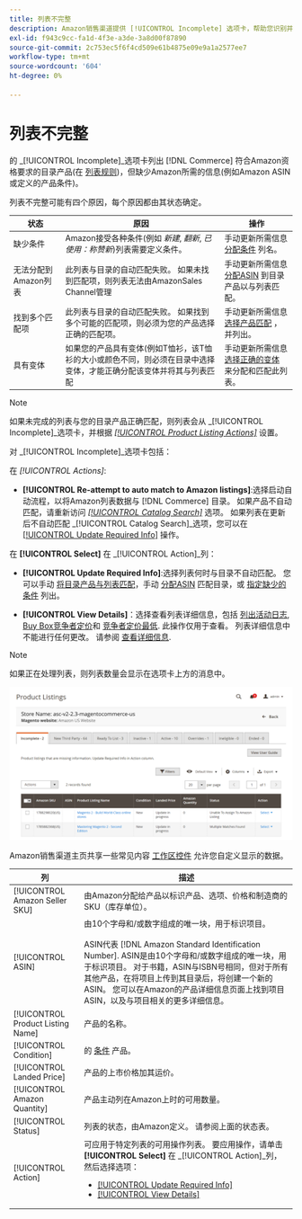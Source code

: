 ```yaml
---
title: 列表不完整
description: Amazon销售渠道提供 [!UICONTROL Incomplete] 选项卡，帮助您识别并满足不完整的Amazon列表的资格要求。
exl-id: f943c9cc-fa1d-4f3e-a3de-3a8d00f87890
source-git-commit: 2c753ec5f6f4cd509e61b4875e09e9a1a2577ee7
workflow-type: tm+mt
source-wordcount: '604'
ht-degree: 0%

---
```


# 列表不完整

的 _[!UICONTROL Incomplete]_选项卡列出 [!DNL Commerce] 符合Amazon资格要求的目录产品(在 [列表规则](./listing-rules.md))，但缺少Amazon所需的信息(例如Amazon ASIN或定义的产品条件)。

列表不完整可能有四个原因，每个原因都由其状态确定。

| 状态 | 原因 | 操作 |
|--- |--- |--- |
| 缺少条件 | Amazon接受各种条件(例如 _新建_, _翻新_, _已使用：称赞新_)列表需要定义条件。 | 手动更新所需信息 [分配条件](./amazon-manually-update-incomplete-listing.md#update-required-info-missing-condition) 列名。 |
| 无法分配到Amazon列表 | 此列表与目录的自动匹配失败。 如果未找到匹配项，则列表无法由AmazonSales Channel管理 | 手动更新所需信息 [分配ASIN](./amazon-manually-update-incomplete-listing.md#update-required-info-unable-to-assign-to-amazon-listing) 到目录产品以与列表匹配。 |
| 找到多个匹配项 | 此列表与目录的自动匹配失败。 如果找到多个可能的匹配项，则必须为您的产品选择正确的匹配项。 | 手动更新所需信息 [选择产品匹配](./amazon-manually-update-incomplete-listing.md#update-required-info-multiple-matches-found) ，并列出。 |
| 具有变体 | 如果您的产品具有变体(例如T恤衫，该T恤衫的大小或颜色不同，则必须在目录中选择变体，才能正确分配该变体并将其与列表匹配 | 手动更新所需信息 [选择正确的变体](./amazon-manually-update-incomplete-listing.md#update-required-info-has-variants) 来分配和匹配此列表。 |

>[!NOTE]
>如果未完成的列表与您的目录产品正确匹配，则列表会从 _[!UICONTROL Incomplete]_选项卡，并根据 [_[!UICONTROL Product Listing Actions]_](./product-listing-actions.md) 设置。

对 _[!UICONTROL Incomplete]_选项卡包括：

在 _[!UICONTROL Actions]_:

- **[!UICONTROL Re-attempt to auto match to Amazon listings]**:选择启动自动流程，以将Amazon列表数据与 [!DNL Commerce] 目录。 如果产品不自动匹配，请重新访问 [_[!UICONTROL Catalog Search]_](./catalog-search.md) 选项。 如果列表在更新后不自动匹配 _[!UICONTROL Catalog Search]_选项，您可以在 [[!UICONTROL Update Required Info]](./amazon-manually-update-incomplete-listing.md#update-required-info-multiple-matches-found) 操作。

在 **[!UICONTROL Select]** 在 _[!UICONTROL Action]_列：

- **[!UICONTROL Update Required Info]**:选择列表何时与目录不自动匹配。 您可以手动 [将目录产品与列表匹配](./amazon-manually-update-incomplete-listing.md#update-required-info-multiple-matches-found)，手动 [分配ASIN](./amazon-manually-update-incomplete-listing.md#update-required-info-unable-to-assign-to-amazon-listing) 匹配目录，或 [指定缺少的条件](./amazon-manually-update-incomplete-listing.md#update-required-info-missing-condition) 列出。

- **[!UICONTROL View Details]**：选择查看列表详细信息，包括 [列出活动日志](./product-listing-details.md#listing-activity-log), [Buy Box竞争者定价](./product-listing-details.md#buy-box-competitor-pricing)和 [竞争者定价最低](./product-listing-details.md#lowest-competitor-pricing). 此操作仅用于查看。 列表详细信息中不能进行任何更改。 请参阅 [查看详细信息](./product-listing-details.md).

>[!NOTE]
>
>如果正在处理列表，则列表数量会显示在选项卡上方的消息中。

![Amazon列表不完整](assets/amazon-incomplete-listings.png)

Amazon销售渠道主页共享一些常见内容 [工作区控件](./workspace-controls.md) 允许您自定义显示的数据。

| 列 | 描述 |
|--- |--- |
| [!UICONTROL Amazon Seller SKU] | 由Amazon分配给产品以标识产品、选项、价格和制造商的SKU（库存单位）。 |
| [!UICONTROL ASIN] | 由10个字母和/或数字组成的唯一块，用于标识项目。<br><br>ASIN代表 [!DNL Amazon Standard Identification Number]. ASIN是由10个字母和/或数字组成的唯一块，用于标识项目。 对于书籍，ASIN与ISBN号相同，但对于所有其他产品，在将项目上传到其目录后，将创建一个新的ASIN。 您可以在Amazon的产品详细信息页面上找到项目ASIN，以及与项目相关的更多详细信息。 |
| [!UICONTROL Product Listing Name] | 产品的名称。 |
| [!UICONTROL Condition] | 的 [条件](./product-listing-condition.md) 产品。 |
| [!UICONTROL Landed Price] | 产品的上市价格加其运价。 |
| [!UICONTROL Amazon Quantity] | 产品主动列在Amazon上时的可用数量。 |
| [!UICONTROL Status] | 列表的状态，由Amazon定义。 请参阅上面的状态表。 |
| [!UICONTROL Action] | 可应用于特定列表的可用操作列表。 要应用操作，请单击 **[!UICONTROL Select]** 在 _[!UICONTROL Action]_列，然后选择选项：<ul><li>[[!UICONTROL Update Required Info]](./amazon-manually-update-incomplete-listing.md)</li><li>[[!UICONTROL View Details]](./product-listing-details.md)</li></ul> |
